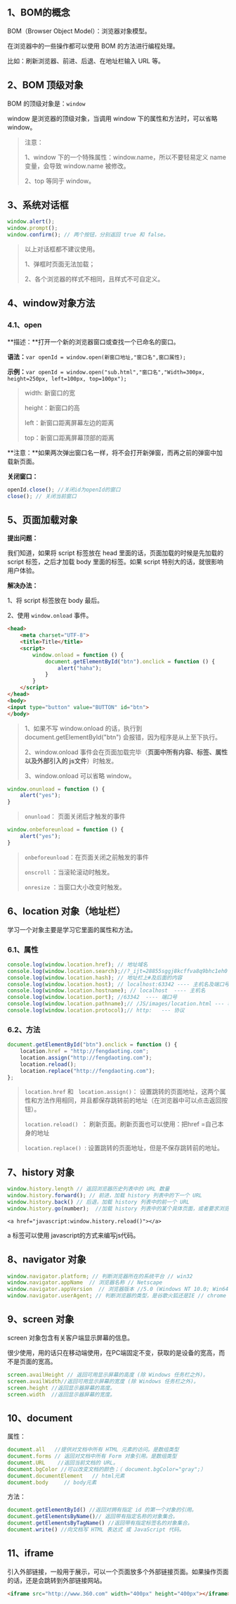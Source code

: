 ## 1、BOM的概念

BOM（Browser Object Model）：浏览器对象模型。

在浏览器中的一些操作都可以使用 BOM 的方法进行编程处理。

比如：刷新浏览器、前进、后退、在地址栏输入 URL 等。



## 2、BOM 顶级对象

BOM 的顶级对象是：`window`

window 是浏览器的顶级对象，当调用 window 下的属性和方法时，可以省略 window。

>   注意：
>
>   1、window 下的一个特殊属性：window.name，所以不要轻易定义 name 变量，会导致 window.name 被修改。
>
>   2、top 等同于 window。



## 3、系统对话框

```javascript
window.alert();
window.prompt();
window.confirm(); // 两个按钮，分别返回 true 和 false。
```

> 以上对话框都不建议使用。
>
> 1、弹框时页面无法加载；
>
> 2、各个浏览器的样式不相同，且样式不可自定义。



## 4、window对象方法

### 4.1、open

**描述：**打开一个新的浏览器窗口或查找一个已命名的窗口。

**语法：**`var openId = window.open(新窗口地址,"窗口名",窗口属性);`

**示例：**`var openId = window.open("sub.html","窗口名","Width=300px, height=250px, left=100px, top=100px");`

> width: 新窗口的宽
>
> height：新窗口的高
>
> left：新窗口距离屏幕左边的距离
>
> top：新窗口距离屏幕顶部的距离



**注意：**如果两次弹出窗口名一样，将不会打开新弹窗，而再之前的弹窗中加载新页面。



**关闭窗口：**

```js
openId.close(); //关闭id为openId的窗口
close(); // 关闭当前窗口
```







## 5、页面加载对象

**提出问题：**

我们知道，如果将 script 标签放在 head 里面的话，页面加载的时候是先加载的 script 标签，之后才加载 body 里面的标签。如果 script 特别大的话，就很影响用户体验。



**解决办法：**

1、将 script 标签放在 body 最后。

2、使用 `window.onload` 事件。

```html
<head>
    <meta charset="UTF-8">
    <title>Title</title>
    <script>
        window.onload = function () {
            document.getElementById("btn").onclick = function () {
                alert("haha");
            }
        }
    </script>
</head>
<body>
<input type="button" value="BUTTON" id="btn">
</body>
```

> 1、如果不写  window.onload 的话，执行到 document.getElementById("btn") 会报错，因为程序是从上至下执行。
>
> 2、window.onload 事件会在页面加载完毕（**页面中所有内容、标签、属性以及外部引入的 js文件**）时触发。
>
> 3、window.onload 可以省略 window。

```javascript
window.onunload = function () {
	alert("yes");
}
```

> `onunload`： 页面关闭后才触发的事件

```javascript
window.onbeforeunload = function () {
    alert("yes");
}
```

> `onbeforeunload`：在页面关闭之前触发的事件
>
> `onscroll` ：当滚轮滚动时触发。
>
> `onresize` ：当窗口大小改变时触发。









## 6、location 对象（地址栏）

学习一个对象主要是学习它里面的属性和方法。

### 6.1、属性

```javascript
console.log(window.location.href); // 地址域名	
console.log(window.location.search);//?_ijt=28855sggj8kcffva8q9bhc1eh0  --- 搜索的内容
console.log(window.location.hash); // 地址栏上#及后面的内容
console.log(window.location.host); // localhost:63342 ---- 主机名及端口号
console.log(window.location.hostname); // localhost  ---- 主机名
console.log(window.location.port); //63342  ---- 端口号
console.log(window.location.pathname);// /JS/images/location.html --- 相对路径
console.log(window.location.protocol);// http:   --- 协议
```

### 6.2、方法

```javascript
document.getElementById("btn").onclick = function () {
    location.href = "http://fengdaoting.com";
    location.assign("http://fengdaoting.com");
    location.reload();
	location.replace("http://fengdaoting.com");
};
```

> `location.href` 和 ` location.assign()`： 设置跳转的页面地址，这两个属性和方法作用相同，并且都保存跳转前的地址（在浏览器中可以点击返回按钮）。
>
> `location.reload() `： 刷新页面。刷新页面也可以使用：把href =自己本身的地址
>
> `location.replace() `: 设置跳转的页面地址，但是不保存跳转前的地址。



## 7、history 对象

```js
window.history.length // 返回浏览器历史列表中的 URL 数量
window.history.forward(); // 前进，加载 history 列表中的下一个 URL
window.history.back() // 后退，加载 history 列表中的前一个 URL
window.history.go(number);  //加载 history 列表中的某个具体页面，或者要求浏览器移动到指定的页面数量（负数为后退number页，正数为前进number页）
```

`<a href="javascript:window.history.reload()"></a>`

a 标签可以使用 javascript的方式来编写js代码。



## 8、navigator 对象

```js
window.navigator.platform; // 判断浏览器所在的系统平台 // win32
window.navigator.appName  // 浏览器名称 // Netscape
window.navigator.appVersion  // 浏览器版本 //5.0 (Windows NT 10.0; Win64; x64) AppleWebKit/537.36 (KHTML, like Gecko) Chrome/69.0.3497.81 Safari/537.36
window.navigator.userAgent; // 判断浏览器的类型，是谷歌火狐还是IE // chrome 下结果：Mozilla/5.0 (Windows NT 6.1; Win64; x64) AppleWebKit/537.36 (KHTML, like Gecko) Chrome/64.0.3282.186 Safari/537.36
```





## 9、screen 对象

screen 对象包含有关客户端显示屏幕的信息。

很少使用，用的话只在移动端使用，在PC端固定不变，获取的是设备的宽高，而不是页面的宽高。

```js
screen.availHeight // 返回可用显示屏幕的高度 (除 Windows 任务栏之外)。 
screen.availWidth//返回可用显示屏幕的宽度 (除 Windows 任务栏之外)。 
screen.height //返回显示器屏幕的高度。 
screen.width  //返回显示器屏幕的宽度。
```





## 10、document

属性：

```js
document.all   //提供对文档中所有 HTML 元素的访问。是数组类型 
document.forms // 返回对文档中所有 Form 对象引用。是数组类型
document.URL    //返回当前文档的 URL。 
document.bgColor //可以改变文档的颜色；（ document.bgColor="gray";）
document.documentElement   // html元素
document.body     // body元素
```

方法：

```js
document.getElementById() //返回对拥有指定 id 的第一个对象的引用。 
document.getElementsByName()// 返回带有指定名称的对象集合。 
document.getElementsByTagName() //返回带有指定标签名的对象集合。  
document.write() //向文档写 HTML 表达式 或 JavaScript 代码。
```





## 11、iframe

引入外部链接，一般用于展示，可以一个页面放多个外部链接页面。如果操作页面的话，还是会跳转到外部链接网站。

```html
<iframe src="http://www.360.com" width="400px" height="400px"></iframe>
```

